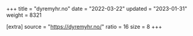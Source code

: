 +++
title = "dyremyhr.no"
date = "2022-03-22"
updated = "2023-01-31"
weight = 8321

[extra]
source = "https://dyremyhr.no/"
ratio = 16
size = 8
+++
